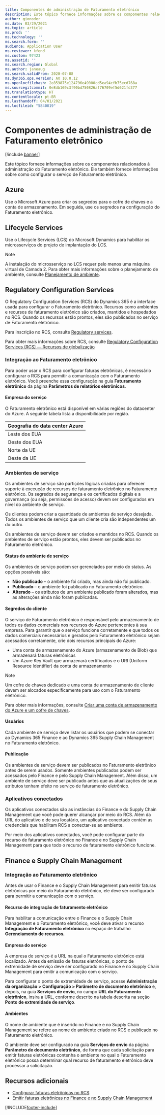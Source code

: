 ```yaml
---
title: Componentes de administração de Faturamento eletrônico
description: Este tópico fornece informações sobre os componentes relacionados à administração do Faturamento eletrônico.
author: gionoder
ms.date: 03/29/2021
ms.topic: article
ms.prod: ''
ms.technology: ''
ms.search.form: ''
audience: Application User
ms.reviewer: kfend
ms.custom: 97423
ms.assetid: ''
ms.search.region: Global
ms.author: janeaug
ms.search.validFrom: 2020-07-08
ms.dyn365.ops.version: AX 10.0.12
ms.openlocfilehash: 2e859875e124796e49000cd5ea94cfb75ecd768a
ms.sourcegitcommit: 0e8db169c3f90bd750826af76709ef5d621fd377
ms.translationtype: HT
ms.contentlocale: pt-BR
ms.lasthandoff: 04/01/2021
ms.locfileid: "5840019"
---
```

# <a name="electronic-invoicing-administration-components"></a>Componentes de administração de Faturamento eletrônico

[!include [banner](../includes/banner.md)]


Este tópico fornece informações sobre os componentes relacionados à administração do Faturamento eletrônico. Ele também fornece informações sobre como configurar o serviço de Faturamento eletrônico.

## <a name="azure"></a>Azure

Use o Microsoft Azure para criar os segredos para o cofre de chaves e a conta de armazenamento. Em seguida, use os segredos na configuração do Faturamento eletrônico.

## <a name="lifecycle-services"></a>Lifecycle Services

Use o Lifecycle Services (LCS) do Microsoft Dynamics para habilitar os microsserviços do projeto de implantação do LCS.

> [!NOTE]
> A instalação do microsserviço no LCS requer pelo menos uma máquina virtual de Camada 2. Para obter mais informações sobre o planejamento de ambiente, consulte [Planejamento de ambiente](../../fin-ops-core/fin-ops/imp-lifecycle/environment-planning.md).
 

## <a name="regulatory-configuration-services"></a>Regulatory Configuration Services

O Regulatory Configuration Services (RCS) do Dynamics 365 é a interface usada para configurar o Faturamento eletrônico. Recursos como ambientes e recursos de faturamento eletrônico são criados, mantidos e hospedados no RCS. Quando os recursos estão prontos, eles são publicados no serviço de Faturamento eletrônico.

Para inscrição no RCS, consulte [Regulatory services](https://marketing.configure.global.dynamics.com/).

Para obter mais informações sobre RCS, consulte [Regulatory Configuration Services (RCS) — Recursos de globalização](rcs-globalization-feature.md)

### <a name="integration-with-electronic-invoicing"></a>Integração ao Faturamento eletrônico 

Para poder usar o RCS para configurar faturas eletrônicas, é necessário configurar o RCS para permitir a comunicação com o Faturamento eletrônico. Você preenche essa configuração na guia **Faturamento eletrônico** da página **Parâmetros de relatórios eletrônicos**.

#### <a name="service-endpoint"></a>Empresa do serviço

O Faturamento eletrônico está disponível em várias regiões do datacenter do Azure. A seguinte tabela lista a disponibilidade por região.

| Geografia do data center Azure |
|----------------------------|
| Leste dos EUA                    |
| Oeste dos EUA                    |
| Norte da UE                   |
| Oeste da UE                    |

### <a name="service-environments"></a>Ambientes de serviço

Os ambientes de serviço são partições lógicas criadas para oferecer suporte à execução de recursos de faturamento eletrônico no Faturamento eletrônico. Os segredos de segurança e os certificados digitais e a governança (ou seja, permissões de acesso) devem ser configurados em nível do ambiente de serviço.

Os clientes podem criar a quantidade de ambientes de serviço desejada. Todos os ambientes de serviço que um cliente cria são independentes um do outro.

Os ambientes de serviço devem ser criados e mantidos no RCS. Quando os ambientes de serviço estão prontos, eles devem ser publicados no Faturamento eletrônico.

#### <a name="service-environment-status"></a>Status do ambiente de serviço

Os ambientes de serviço podem ser gerenciados por meio do status. As opções possíveis são:

- **Não publicado** – o ambiente foi criado, mas ainda não foi publicado.
- **Publicado** – o ambiente foi publicado no Faturamento eletrônico.
- **Alterado** – os atributos de um ambiente publicado foram alterados, mas as alterações ainda não foram publicadas.

#### <a name="customer-secrets"></a>Segredos do cliente

O serviço de Faturamento eletrônico é responsável pelo armazenamento de todos os dados comerciais nos recursos do Azure pertencentes à sua empresa. Para garantir que o serviço funcione corretamente e que todos os dados comerciais necessários e gerados pelo Faturamento eletrônico sejam acessados corretamente, crie dois recursos principais do Azure:

- Uma conta de armazenamento do Azure (armazenamento de Blob) que armazenará faturas eletrônicas
- Um Azure Key Vault que armazenará certificados e o URI (Uniform Resource Identifier) da conta de armazenamento

> [!NOTE]
> Um cofre de chaves dedicado e uma conta de armazenamento de cliente devem ser alocados especificamente para uso com o Faturamento eletrônico.

Para obter mais informações, consulte [Criar uma conta de armazenamento do Azure e um cofre de chaves](e-invoicing-create-azure-storage-account-key-vault.md).

#### <a name="users"></a>Usuários

Cada ambiente de serviço deve listar os usuários que podem se conectar ao Dynamics 365 Finance e ao Dynamics 365 Supply Chain Management no Faturamento eletrônico.

#### <a name="publication"></a>Publicação

Os ambientes de serviço devem ser publicados no Faturamento eletrônico antes de serem usados. Somente ambientes publicados podem ser acessados pelo Finance e pelo Supply Chain Management. Além disso, um ambiente de serviço deve ser publicado antes que as atualizações de seus atributos tenham efeito no serviço de faturamento eletrônico.

### <a name="connected-applications"></a>Aplicativos conectados

Os aplicativos conectados são as instâncias do Finance e do Supply Chain Management que você pode querer alcançar por meio do RCS. Além da URL do aplicativo e de seu locatário, um aplicativo conectado contém as credenciais que habilitam RCS a conectar-se ao ambiente.

Por meio dos aplicativos conectados, você pode configurar parte do recurso de faturamento eletrônico no Finance e no Supply Chain Management para que todo o recurso de faturamento eletrônico funcione.

## <a name="finance-and-supply-chain-management"></a>Finance e Supply Chain Management

### <a name="integration-with-electronic-invoicing"></a>Integração ao Faturamento eletrônico

Antes de usar o Finance e o Supply Chain Management para emitir faturas eletrônicas por meio do Faturamento eletrônico, ele deve ser configurado para permitir a comunicação com o serviço.

#### <a name="electronic-invoicing-integration-feature"></a>Recurso de integração de faturamento eletrônico

Para habilitar a comunicação entre o Finance e o Supply Chain Management e o Faturamento eletrônico, você deve ativar o recurso **Integração de Faturamento eletrônico** no espaço de trabalho **Gerenciamento de recursos**.

#### <a name="service-endpoint"></a>Empresa do serviço

A empresa de serviço é a URL na qual o Faturamento eletrônico está localizado. Antes da emissão de faturas eletrônicas, o ponto de extremidade de serviço deve ser configurado no Finance e no Supply Chain Management para emitir a comunicação com o serviço.

Para configurar o ponto de extremidade de serviço, acesse **Administração da organização \> Configuração \> Parâmetro de documento eletrônico** e, depois, na guia **Serviços de envio**, no campo **URL do Faturamento eletrônico**, insira a URL, conforme descrito na tabela descrita na seção **Ponto de extremidade de serviço**.

#### <a name="environments"></a>Ambientes

O nome de ambiente que é inserido no Finance e no Supply Chain Management se refere ao nome do ambiente criado no RCS e publicado no Faturamento eletrônico.

O ambiente deve ser configurado na guia **Serviços de envio** da página **Parâmetro de documento eletrônico**, de forma que cada solicitação para emitir faturas eletrônicas contenha o ambiente no qual o Faturamento eletrônico possa determinar qual recurso de faturamento eletrônico deve processar a solicitação.

## <a name="additional-resources"></a>Recursos adicionais

- [Configurar faturas eletrônicas no RCS](e-invoicing-configuration-rcs.md)
- [Emitir faturas eletrônicas no Finance e no Supply Chain Management](e-invoicing-issuing-electronic-invoices-finance-supply-chain-management.md)


[!INCLUDE[footer-include](../../includes/footer-banner.md)]
